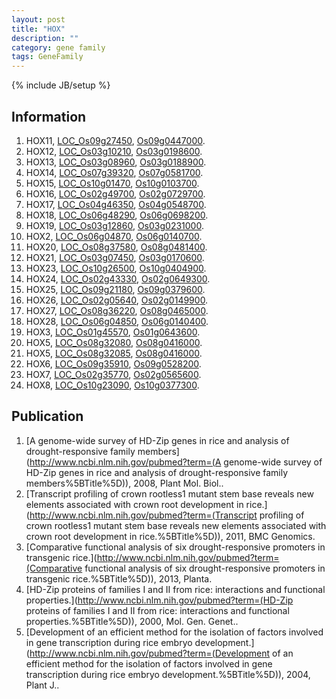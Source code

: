 ```yaml
---
layout: post
title: "HOX"
description: ""
category: gene family
tags: GeneFamily
---
```

{% include JB/setup %}

## Information
1. HOX11, [LOC_Os09g27450](http://rice.plantbiology.msu.edu/cgi-bin/ORF_infopage.cgi?orf=LOC_Os09g27450), [Os09g0447000](http://rapdb.dna.affrc.go.jp/viewer/gbrowse_details/irgsp1?name=Os09g0447000).
2. HOX12, [LOC_Os03g10210](http://rice.plantbiology.msu.edu/cgi-bin/ORF_infopage.cgi?orf=LOC_Os03g10210), [Os03g0198600](http://rapdb.dna.affrc.go.jp/viewer/gbrowse_details/irgsp1?name=Os03g0198600).
3. HOX13, [LOC_Os03g08960](http://rice.plantbiology.msu.edu/cgi-bin/ORF_infopage.cgi?orf=LOC_Os03g08960), [Os03g0188900](http://rapdb.dna.affrc.go.jp/viewer/gbrowse_details/irgsp1?name=Os03g0188900).
4. HOX14, [LOC_Os07g39320](http://rice.plantbiology.msu.edu/cgi-bin/ORF_infopage.cgi?orf=LOC_Os07g39320), [Os07g0581700](http://rapdb.dna.affrc.go.jp/viewer/gbrowse_details/irgsp1?name=Os07g0581700).
5. HOX15, [LOC_Os10g01470](http://rice.plantbiology.msu.edu/cgi-bin/ORF_infopage.cgi?orf=LOC_Os10g01470), [Os10g0103700](http://rapdb.dna.affrc.go.jp/viewer/gbrowse_details/irgsp1?name=Os10g0103700).
6. HOX16, [LOC_Os02g49700](http://rice.plantbiology.msu.edu/cgi-bin/ORF_infopage.cgi?orf=LOC_Os02g49700), [Os02g0729700](http://rapdb.dna.affrc.go.jp/viewer/gbrowse_details/irgsp1?name=Os02g0729700).
7. HOX17, [LOC_Os04g46350](http://rice.plantbiology.msu.edu/cgi-bin/ORF_infopage.cgi?orf=LOC_Os04g46350), [Os04g0548700](http://rapdb.dna.affrc.go.jp/viewer/gbrowse_details/irgsp1?name=Os04g0548700).
8. HOX18, [LOC_Os06g48290](http://rice.plantbiology.msu.edu/cgi-bin/ORF_infopage.cgi?orf=LOC_Os06g48290), [Os06g0698200](http://rapdb.dna.affrc.go.jp/viewer/gbrowse_details/irgsp1?name=Os06g0698200).
9. HOX19, [LOC_Os03g12860](http://rice.plantbiology.msu.edu/cgi-bin/ORF_infopage.cgi?orf=LOC_Os03g12860), [Os03g0231000](http://rapdb.dna.affrc.go.jp/viewer/gbrowse_details/irgsp1?name=Os03g0231000).
10. HOX2, [LOC_Os06g04870](http://rice.plantbiology.msu.edu/cgi-bin/ORF_infopage.cgi?orf=LOC_Os06g04870), [Os06g0140700](http://rapdb.dna.affrc.go.jp/viewer/gbrowse_details/irgsp1?name=Os06g0140700).
11. HOX20, [LOC_Os08g37580](http://rice.plantbiology.msu.edu/cgi-bin/ORF_infopage.cgi?orf=LOC_Os08g37580), [Os08g0481400](http://rapdb.dna.affrc.go.jp/viewer/gbrowse_details/irgsp1?name=Os08g0481400).
12. HOX21, [LOC_Os03g07450](http://rice.plantbiology.msu.edu/cgi-bin/ORF_infopage.cgi?orf=LOC_Os03g07450), [Os03g0170600](http://rapdb.dna.affrc.go.jp/viewer/gbrowse_details/irgsp1?name=Os03g0170600).
13. HOX23, [LOC_Os10g26500](http://rice.plantbiology.msu.edu/cgi-bin/ORF_infopage.cgi?orf=LOC_Os10g26500), [Os10g0404900](http://rapdb.dna.affrc.go.jp/viewer/gbrowse_details/irgsp1?name=Os10g0404900).
14. HOX24, [LOC_Os02g43330](http://rice.plantbiology.msu.edu/cgi-bin/ORF_infopage.cgi?orf=LOC_Os02g43330), [Os02g0649300](http://rapdb.dna.affrc.go.jp/viewer/gbrowse_details/irgsp1?name=Os02g0649300).
15. HOX25, [LOC_Os09g21180](http://rice.plantbiology.msu.edu/cgi-bin/ORF_infopage.cgi?orf=LOC_Os09g21180), [Os09g0379600](http://rapdb.dna.affrc.go.jp/viewer/gbrowse_details/irgsp1?name=Os09g0379600).
16. HOX26, [LOC_Os02g05640](http://rice.plantbiology.msu.edu/cgi-bin/ORF_infopage.cgi?orf=LOC_Os02g05640), [Os02g0149900](http://rapdb.dna.affrc.go.jp/viewer/gbrowse_details/irgsp1?name=Os02g0149900).
17. HOX27, [LOC_Os08g36220](http://rice.plantbiology.msu.edu/cgi-bin/ORF_infopage.cgi?orf=LOC_Os08g36220), [Os08g0465000](http://rapdb.dna.affrc.go.jp/viewer/gbrowse_details/irgsp1?name=Os08g0465000).
18. HOX28, [LOC_Os06g04850](http://rice.plantbiology.msu.edu/cgi-bin/ORF_infopage.cgi?orf=LOC_Os06g04850), [Os06g0140400](http://rapdb.dna.affrc.go.jp/viewer/gbrowse_details/irgsp1?name=Os06g0140400).
19. HOX3, [LOC_Os01g45570](http://rice.plantbiology.msu.edu/cgi-bin/ORF_infopage.cgi?orf=LOC_Os01g45570), [Os01g0643600](http://rapdb.dna.affrc.go.jp/viewer/gbrowse_details/irgsp1?name=Os01g0643600).
20. HOX5, [LOC_Os08g32080](http://rice.plantbiology.msu.edu/cgi-bin/ORF_infopage.cgi?orf=LOC_Os08g32080), [Os08g0416000](http://rapdb.dna.affrc.go.jp/viewer/gbrowse_details/irgsp1?name=Os08g0416000).
21. HOX5, [LOC_Os08g32085](http://rice.plantbiology.msu.edu/cgi-bin/ORF_infopage.cgi?orf=LOC_Os08g32085), [Os08g0416000](http://rapdb.dna.affrc.go.jp/viewer/gbrowse_details/irgsp1?name=Os08g0416000).
22. HOX6, [LOC_Os09g35910](http://rice.plantbiology.msu.edu/cgi-bin/ORF_infopage.cgi?orf=LOC_Os09g35910), [Os09g0528200](http://rapdb.dna.affrc.go.jp/viewer/gbrowse_details/irgsp1?name=Os09g0528200).
23. HOX7, [LOC_Os02g35770](http://rice.plantbiology.msu.edu/cgi-bin/ORF_infopage.cgi?orf=LOC_Os02g35770), [Os02g0565600](http://rapdb.dna.affrc.go.jp/viewer/gbrowse_details/irgsp1?name=Os02g0565600).
24. HOX8, [LOC_Os10g23090](http://rice.plantbiology.msu.edu/cgi-bin/ORF_infopage.cgi?orf=LOC_Os10g23090), [Os10g0377300](http://rapdb.dna.affrc.go.jp/viewer/gbrowse_details/irgsp1?name=Os10g0377300).

## Publication
1. [A genome-wide survey of HD-Zip genes in rice and analysis of drought-responsive family members](http://www.ncbi.nlm.nih.gov/pubmed?term=(A genome-wide survey of HD-Zip genes in rice and analysis of drought-responsive family members%5BTitle%5D)), 2008, Plant Mol. Biol..
2. [Transcript profiling of crown rootless1 mutant stem base reveals new elements associated with crown root development in rice.](http://www.ncbi.nlm.nih.gov/pubmed?term=(Transcript profiling of crown rootless1 mutant stem base reveals new elements associated with crown root development in rice.%5BTitle%5D)), 2011, BMC Genomics.
3. [Comparative functional analysis of six drought-responsive promoters in transgenic rice.](http://www.ncbi.nlm.nih.gov/pubmed?term=(Comparative functional analysis of six drought-responsive promoters in transgenic rice.%5BTitle%5D)), 2013, Planta.
4. [HD-Zip proteins of families I and II from rice: interactions and functional properties.](http://www.ncbi.nlm.nih.gov/pubmed?term=(HD-Zip proteins of families I and II from rice: interactions and functional properties.%5BTitle%5D)), 2000, Mol. Gen. Genet..
5. [Development of an efficient method for the isolation of factors involved in gene transcription during rice embryo development.](http://www.ncbi.nlm.nih.gov/pubmed?term=(Development of an efficient method for the isolation of factors involved in gene transcription during rice embryo development.%5BTitle%5D)), 2004, Plant J..


